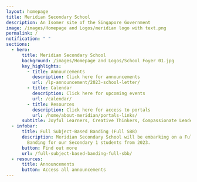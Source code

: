 ```yaml
---
layout: homepage
title: Meridian Secondary School
description: An Isomer site of the Singapore Government
image: /images/Homepage and Logos/meridian logo with text.png
permalink: /
notification: " "
sections:
  - hero:
      title: Meridian Secondary School
      background: /images/Homepage and Logos/School Foyer 01.jpg
      key_highlights:
        - title: Announcements
          description: Click here for announcements
          url: /lp-announcement/2023-school-letter/
        - title: Calendar
          description: Click here for upcoming events
          url: /calendar/
        - title: Resources
          description: Click here for access to portals
          url: /home/about-meridian/portals-links/
      subtitle: Joyful Learners, Creative Thinkers, Compassionate Leaders
  - infobar:
      title: Full Subject-Based Banding (Full SBB)
      description: Meridian Secondary School will be embarking on a Full Subject-Based
        Banding for our Secondary 1 students from 2023.
      button: Find out more
      url: /full-subject-based-banding-full-sbb/
  - resources:
      title: Announcements
      button: Access all announcements
---
```

